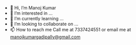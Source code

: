 - 👋 Hi, I’m Manoj Kumar
- 👀 I’m interested in ...
- 🌱 I’m currently learning ...
- 💞️ I’m looking to collaborate on ...
- 📫 How to reach me
      Call me at 7337424551 or email me at manojkumargadipally@gmail.com

<!---
Manoj696/Manoj696 is a ✨ special ✨ repository because its `README.md` (this file) appears on your GitHub profile.
You can click the Preview link to take a look at your changes.
--->
